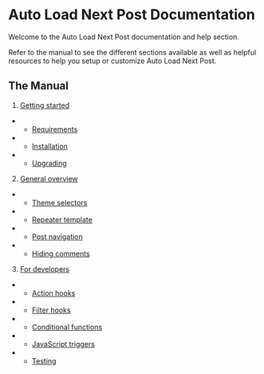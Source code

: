 # Auto Load Next Post Documentation

Welcome to the Auto Load Next Post documentation and help section.

Refer to the manual to see the different sections available as well as helpful resources to help you setup or customize Auto Load Next Post.


## The Manual

1. [Getting started](https://github.com/AutoLoadNextPost/alnp-documentation/blob/master/en_US/getting-started.md)
* * [Requirements](https://github.com/AutoLoadNextPost/alnp-documentation/blob/master/en_US/requirements.md)
* * [Installation](https://github.com/AutoLoadNextPost/alnp-documentation/blob/master/en_US/installation.md)
* * [Upgrading](https://github.com/AutoLoadNextPost/alnp-documentation/blob/master/en_US/upgrading.md)

2. [General overview](https://github.com/AutoLoadNextPost/alnp-documentation/blob/master/en_US/general-overview.md)
* * [Theme selectors](https://github.com/AutoLoadNextPost/alnp-documentation/blob/master/en_US/theme-selectors.md)
* * [Repeater template](https://github.com/AutoLoadNextPost/alnp-documentation/blob/master/en_US/repeater-template.md)
* * [Post navigation](https://github.com/AutoLoadNextPost/alnp-documentation/blob/master/en_US/post-navigation.md)
* * [Hiding comments](https://github.com/AutoLoadNextPost/alnp-documentation/blob/master/en_US/hiding-comments.md)

3. [For developers](https://github.com/AutoLoadNextPost/alnp-documentation/blob/master/en_US/for-developers.md)
* * [Action hooks](https://github.com/AutoLoadNextPost/alnp-documentation/blob/master/en_US/action-hooks.md)
* * [Filter hooks](https://github.com/AutoLoadNextPost/alnp-documentation/blob/master/en_US/filter-hooks.md)
* * [Conditional functions](https://github.com/AutoLoadNextPost/alnp-documentation/blob/master/en_US/conditional-functions.md)
* * [JavaScript triggers](https://github.com/AutoLoadNextPost/alnp-documentation/blob/master/en_US/javascript-triggers.md)
* * [Testing](https://github.com/AutoLoadNextPost/alnp-documentation/blob/master/en_US/testing.md)
